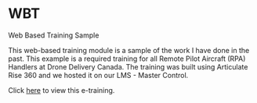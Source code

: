 # WBT
Web Based Training Sample

This web-based training module is a sample of the work I have done in the past. This example is a required training for all Remote Pilot Aircraft (RPA) Handlers at Drone Delivery Canada.
The training was built using Articulate Rise 360 and we hosted it on our LMS - Master Control. 

Click [here](https://vrbabapancake.github.io/WBT/#/) to view this e-training.
